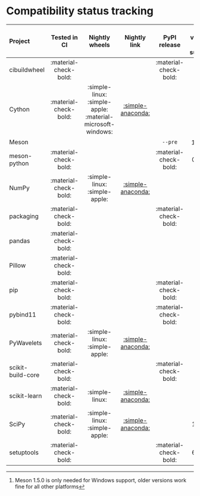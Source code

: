 # Compatibility status tracking



| Project       | Tested in CI     | Nightly wheels    | Nightly link    | PyPI release    | First version with support    |
|:--------------|:----------------:|:-----------------:|:---------------:|:---------------:|:-----------------------------:|
| cibuildwheel   | :material-check-bold: |   |   |   :material-check-bold:   | 2.19   |
| Cython       | :material-check-bold: | :simple-linux: :simple-apple: :material-microsoft-windows: | [:simple-anaconda:](https://anaconda.org/scientific-python-nightly-wheels/cython/)       |              | 3.1.0                      |
| Meson   |  |   |   | `--pre`    | 1.5.0 [^meson]   |
| meson-python   | :material-check-bold: |   |   |   :material-check-bold:   | 0.16.0   |
| NumPy        | :material-check-bold: | :simple-linux: :simple-apple:                              | [:simple-anaconda:](https://anaconda.org/scientific-python-nightly-wheels/numpy/)        |              | 2.1.0                      |
| packaging   | :material-check-bold: |   |   |   :material-check-bold:   | 24.0   |
| pandas       | :material-check-bold: |                                                            |                                                                                          |              | 3.0.0                      |
| Pillow       | :material-check-bold: |                                                            |                                                                                          |              |                            |
| pip   | :material-check-bold: |   |   |   :material-check-bold:   | 24.1   |
| pybind11   | :material-check-bold: |   |   |   :material-check-bold:   | 2.13   |
| PyWavelets   | :material-check-bold: | :simple-linux: :simple-apple:                              | [:simple-anaconda:](https://anaconda.org/scientific-python-nightly-wheels/pywavelets/)   |              | 1.7.0                      |
| scikit-build-core   | :material-check-bold: |   |   |   :material-check-bold:   | 0.9.5  |
| scikit-learn | :material-check-bold: | :simple-linux:                                             | [:simple-anaconda:](https://anaconda.org/scientific-python-nightly-wheels/scikit-learn/) |              | 1.6.0                      |
| SciPy        | :material-check-bold: | :simple-linux: :simple-apple:                              | [:simple-anaconda:](https://anaconda.org/scientific-python-nightly-wheels/scipy/)        |              | 1.15.0                     |
| setuptools   | :material-check-bold: |   |   |   :material-check-bold:   | 69.5.0   |




[^meson]:
    Meson 1.5.0 is only needed for Windows support, older versions work fine for all other platforms
